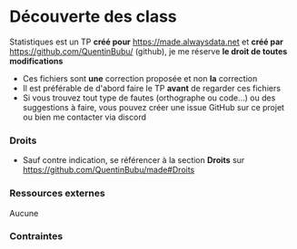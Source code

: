 # Découverte des class
Statistiques est un TP **créé pour** https://made.alwaysdata.net et **créé par** https://github.com/QuentinBubu/ (github), je me réserve **le droit de toutes modifications**

- Ces fichiers sont **une** correction proposée et non **la** correction
- Il est préférable de d'abord faire le TP **avant** de regarder ces fichiers
-  Si vous trouvez tout type de fautes (orthographe ou code...) ou des suggestions à faire, vous pouvez créer une issue GitHub sur ce projet ou bien me contacter via discord

### Droits
- Sauf contre indication, se référencer à la section **Droits** sur https://github.com/QuentinBubu/made#Droits

### Ressources externes
Aucune

### Contraintes 
